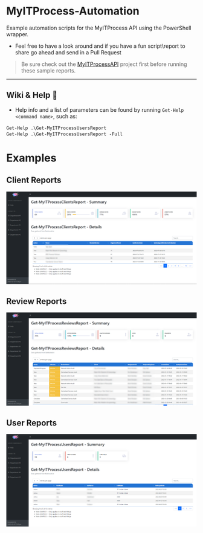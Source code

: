 # MyITProcess-Automation

Example automation scripts for the MyITProcess API using the PowerShell wrapper.

- Feel free to have a look around and if you have a fun script\report to share go ahead and send in a Pull Request
> Be sure check out the [MyITProcessAPI](https://github.com/Celerium/MyITProcess-PowerShellWrapper) project first before running these sample reports.

---

## Wiki & Help :blue_book:

  - Help info and a list of parameters can be found by running `Get-Help <command name>`, such as:

```posh
Get-Help .\Get-MyITProcessUsersReport
Get-Help .\Get-MyITProcessUsersReport -Full
```

# Examples

## Client Reports
![Client Reports](https://github.com/Celerium/MyITProcess-Automation/blob/main/Images/MyITProcessClientsReport.png)

## Review Reports
![Review Reports](https://github.com/Celerium/MyITProcess-Automation/blob/main/Images/MyITProcessReviewsReport.png)

## User Reports
![User Reports](https://github.com/Celerium/MyITProcess-Automation/blob/main/Images/MyITProcessUsersReport.png)